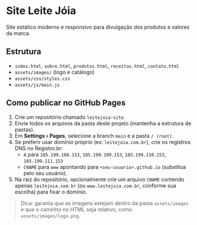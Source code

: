 
# Site Leite Jóia

Site estático moderno e responsivo para divulgação dos produtos e valores da marca.

## Estrutura
- `index.html`, `sobre.html`, `produtos.html`, `receitas.html`, `contato.html`
- `assets/images/` (logo e catálogo)
- `assets/css/styles.css`
- `assets/js/main.js`

## Como publicar no GitHub Pages
1. Crie um repositório chamado `leitejoia-site`.
2. Envie todos os arquivos da pasta deste projeto (mantenha a estrutura de pastas).
3. Em **Settings › Pages**, selecione a branch `main` e a pasta `/ (root)`.
4. Se preferir usar domínio próprio (ex: `leitejoia.com.br`), crie os registros DNS no Registro.br:
   - `A` para `185.199.108.153`, `185.199.109.153`, `185.199.110.153`, `185.199.111.153`
   - `CNAME` para `www` apontando para `<seu-usuario>.github.io` (substitua pelo seu usuário).
5. Na raiz do repositório, opcionalmente crie um arquivo `CNAME` contendo apenas `leitejoia.com.br` (ou `www.leitejoia.com.br`, conforme sua escolha) para fixar o domínio.

> Dica: garanta que as imagens estejam dentro da pasta `assets/images` e que o caminho no HTML seja relativo, como `assets/images/logo.png`.
